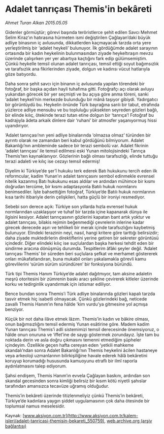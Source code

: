# Adalet tanrıçası Themis'in bekâreti

*Ahmet Turan Alkan 2015.05.05*

<div class="pNewsDetailMainContent" itemprop="articleBody">
 <p>
  Gidenler görmüştür; görevi başında teröristlerce şehit edilen Savcı Mehmet Selim Kiraz’ın hatırasına hürmeten ismi değiştirilen Çağlayan’daki büyük adliye binasının iç avlusunda, dikkatlerden kaçmayacak tarzda orta yere yerleştirilmiş bir ‘adalet heykeli’ bulunuyor. İlk gördüğümde adalet sarayının ortasında bir kadın heykelinin bulunmasından ziyade heykeltıraşın mevzu üzerinde çalışırken yer yer abartıya kaçtığını fark edip gülümsemiştim. Çünkü heykelle temsil olunan adalet tanrıçası, temsil ettiği soyut bağımsızlık ve tarafsızlık ana fikirlerinden ziyade, dolgun ve kadınsı vücut hatlarıyla göze batıyordu.
 </p>
 <p>
  Daha sonra şehit savcı için binanın iç avlusunda yapılan törendeki bir fotoğraf, bir başka açıdan hayli tuhafıma gitti. Fotoğrafçı açı olarak avluyu yukarıdan görecek bir yer seçmişti ve bu açıya göre anma töreni, sanki ‘adalet heykeli’nin merkezde bulunduğu bir mânâ taşıyor gibiydi. Yadırgatıcı bir görüntüydü bu. Heykelin önünde Türk bayrağına sarılı bir tabut, etrafında yüzlerce adliye mensubu ve bu topluluğu yüksekten seyreden gözleri bağlı, bir elinde kılıç, ötekinde terazi tutan etine dolgun bir ‘tanrıça’! Fotoğraf bu kadrajıyla âdeta arkaik dinlere dair ‘ruhani’ bir atmosfer yaşanıyormuş hissi uyandırıyor.
 </p>
 <p>
  ‘Adalet tanrıçası’nın yeni adliye binalarında ‘olmazsa olmaz’ türünden bir ayrıntı olarak ne zamandan beri kabul gördüğünü bilmiyorum. Adalet Bakanlığı’nın ambleminde sadece bir terazi sembolü var. Adalet fikrinin ‘adalet tanrıçası’ ile temsil edilmesi eski Yunan mitolojisindeki Tanrıça Themis’ten kaynaklanıyor. Gözlerinin bağlı olması tarafsızlığı, elinde tuttuğu terazi adaleti ve kılıç ise cezayı temsil edermiş!
 </p>
 <p>
  Diyelim ki Türkiye’de şer’î hukuku terk ederek Batı hukukunu tercih eden ilk reformcular, kadim Yunan’ın adalet tanrıçasını sembol edinmekle evrensel nitelik kazanmış Batı hukukunu esas aldılar ve ardından mühimce bir kısmı doğrudan tercüme, bir kısmı adaptasyonla Batılı hukuk normlarını benimsediler. İşte bahsettiğim fotoğraf, Türkiye’de Batılı hukuk normlarının kısa tarihi itibariyle derin çelişkileri, hatta güçlü bir ironiyi resmediyor.
 </p>
 <p>
  Sebebi son derece açık: Türkiye son yıllarda hızla evrensel hukuk normlarından uzaklaşıyor ve tuhaf bir tarzda içine kapanarak dünya ile ilgisini kesiyor. Adalet tanrıçasının gözlerini kapatan bant artık yoktur ve adalet tanrıçası, bilakis rejimin beğenmediği çevrelerin inlerine kadar girecek derecede aşırı ve tehlikeli bir merak içinde tarafsızlığını kaybetmiş bulunuyor. Elindeki terazinin neyi, nasıl, hangi kritere göre tarttığı belirsizdir; daha ziyade muktedirlerin direktiflerini yerine getiren bir sekreter görüntüsü içindedir. Diğer elindeki kılıç ise suçlulardan başka herkesi tehdit eden bir sindirme aracına dönüşmüş durumda. Tespitlerim âfâki şeyler değil. ‘Adalet tanrıçası Themis’ bir süreden beri suçlulara şefkat ve merhamet göstererek onları mükafatlandıran, buna mukabil onları yakalamakla görevli kamu görevlilerini ‘sürüm sürüm süründüren’ bir fonksiyona büründü.
 </p>
 <p>
  Türk tipi Themis Hanım Türkiye’de adalet dağıtmıyor, tam aksine adaletin meşrû otoritesini bir zümrenin baskı aracı şekline çevirerek kitleler üzerinde korku ve tedirginlik uyandırmak için istismar ediliyor.
 </p>
 <p>
  Bence bundan sonra Themis’i Türk adliye binalarında gözleri kapalı tarzda tasvir etmek hiç isabetli olmayacak. Çünkü gözlerindeki bağ, neticede zavallı Themis Hanım’ın fena hâlde ‘kim vurdu’ya gitmesine yol açmışa benziyor.
 </p>
 <p>
  Küçük bir not daha ilâve etmek lâzım. Themis’in kadın ve bâkire olması, onun bağımsızlığını temsil edermiş Yunan esâtirine göre. Madem kadim Yunan tanrıçası Themis’i adli sistemimizi temsil derecesinde önemsiyoruz, o hâlde onun onuruna ve ‘iffet’ine de saygı göstermek zorundayız. İşte tam bu noktada derin ve asla doğru çıkmasını temenni etmediğim şüpheler içindeyim. Özellikle geçen hafta cereyan eden ‘yetkili mahkeme skandalı’ndan sonra Adalet Bakanlığı’nın Themis heykelini âcilen hastaneye veya arkeoloji uzmanlarının bilirkişiliğine havale ederek hâlâ bekâretini koruyup korumadığı hususunda kamuoyunu etraflı bir ilmî raporla aydınlatmasını talep ediyorum.
 </p>
 <p>
  Şahsi endişem, Themis Hanım’ın evvela Çağlayan baskını, ardından son skandal gecesinden sonra kimliği belirsiz bir kısım kötü niyetli şahıslar tarafından amansızca tecavüze uğramış olduğudur.
 </p>
 <p>
  Themis’in bekâreti üzerinde titizlenmeliyiz çünkü Themis’in bekâreti, Türkiye’de kadınlara yaygın şiddet uygulamasının çok daha ötesinde bir toplumsal namus meselesidir.
 </p>
</div>


Kaynak: [www.aksiyon.com.tr](http://www.aksiyon.com.tr/kalem-isleri/adalet-tanricasi-themisin-bekareti_550759), [web.archive.org (arşiv bağlantısı)](http://web.archive.org/web/20150716190701/http://www.aksiyon.com.tr/kalem-isleri/adalet-tanricasi-themisin-bekareti_550759)

